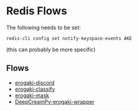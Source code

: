 # Redis Flows

The following needs to be set:

```
redis-cli config set notify-keyspace-events AKE
```

(this can probably be more specific)

## Flows

- [erogaki-discord](./redis_flows/erogaki-discord.md)
- [erogaki-classify](./redis_flows/erogaki-classify.md)
- [erogaki-mask](./redis_flows/erogaki-mask.md)
- [DeepCreamPy-erogaki-wrapper](./redis_flows/DeepCreamPy-erogaki-wrapper.md)
